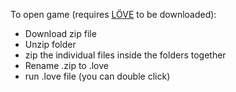 To open game (requires [LÖVE](https://love2d.org/#download) to be downloaded):

- Download zip file
- Unzip folder
- zip the individual files inside the folders together
- Rename .zip to .love
- run .love file (you can double click)
